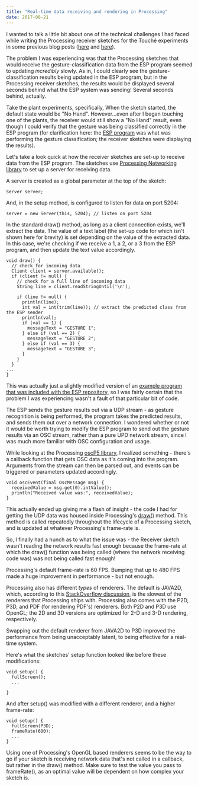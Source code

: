 ```yaml
---
title: "Real-time data receiving and rendering in Processing"
date: 2017-08-21
---
```


I wanted to talk a little bit about one of the technical challenges I had faced while writing the Processing receiver sketches for the Touché experiments in some previous blog posts ([here](https://www.nickarner.com/blog/2017/7/8/talking-to-plants-touché-experiments) and [here](https://www.nickarner.com/blog/2017/7/10/touch-and-water-as-an-interface)).

The problem I was experiencing was that the Processing sketches that would receive the gesture-classification data from the ESP program seemed to updating *incredibly* slowly. As in, I could clearly see the gesture-classification results being updated in the ESP program, but in the Processing receiver sketches, the results would be displayed several seconds behind what the ESP system was sending! Several seconds behind, actually.

Take the plant experiments, specifically, When the sketch started, the default state would be "No Hand". However...even after I began touching one of the plants, the receiver would still show a "No Hand" result, even though I could verify that the gesture was being classified correctly in the ESP program (for clarification here: the [ESP program](https://github.com/damellis/ESP) was what was performing the gesture classification; the receiver sketches were displaying the results).

Let's take a look quick at how the receiver sketches are set-up to receive data from the ESP program. The sketches use [Processing Networking library](https://processing.org/reference/libraries/net/index.html)  to set up a server for receiving data.

A server is created as a global parameter at the top of the sketch:


```
Server server;
```


And, in the setup method, is configured to listen for data on port 5204:


```
server = new Server(this, 5204); // listen on port 5204
```

In the standard draw() method, as long as a client connection exists, we'll extract the data. The value of a text label (the set-up code for which isn't shown here for brevity) is set depending on the value of the extracted data. In this case, we're checking if we receive a 1, a 2, or a 3 from the ESP program, and then update the text value accordingly.


```
void draw() {
  // check for incoming data
  Client client = server.available();
  if (client != null) {
    // check for a full line of incoming data
    String line = client.readStringUntil('\n');

    if (line != null) {
      println(line);
      int val = int(trim(line)); // extract the predicted class from the ESP sender
      println(val);
      if (val == 1) {
        messageText = "GESTURE 1";
      } else if (val == 2) {
        messageText = "GESTURE 2";
      } else if (val == 3) {
        messageText = "GESTURE 3";
      }
    }
  }
...
}
```


This was actually just a slightly modified version of an [example program that was included with the ESP repository,](https://github.com/damellis/ESP/blob/master/Processing/BallDrop/BallDrop.pde) so I was fairly certain that the problem I was experiencing wasn't a fault of that particular bit of code.

The ESP sends the gesture results out via a UDP stream - as gesture recognition is being performed, the program takes the predicted results, and sends them out over a network connection. I wondered whether or not it would be worth trying to modify the ESP program to send out the gesture results via an OSC stream, rather than a pure UPD network stream, since I was much more familiar with OSC configuration and usage.

While looking at the Processing [oscP5 library](http://www.sojamo.de/libraries/oscP5/), I realized something - there's a callback function that gets OSC data as it's coming into the program. Arguments from the stream can then be parsed out, and events can be triggered or parameters updated accordingly.

```
void oscEvent(final OscMessage msg) {
  receivedValue = msg.get(0).intValue();
  println("Received value was:", receivedValue);
}
```

This actually ended up giving me a flash of insight - the code I had for getting the UDP data was housed inside Processing's [draw()](https://processing.org/reference/draw_.html) method. This method is called repeatedly throughout the lifecycle of a Processing sketch, and is updated at whatever Processing's frame-rate is.

So, I finally had a hunch as to what the issue was - the Receiver sketch wasn't reading the network results fast enough because the frame-rate at which the draw() function was being called (where the network receiving code was) was not being called fast enough!

Processing's default frame-rate is 60 FPS. Bumping that up to 480 FPS made a huge improvement in performance - but not enough.

Processing also has different *types* of renderers. The default is JAVA2D, which, according to this [StackOverflow discussion](https://stackoverflow.com/questions/22808318/choosing-a-renderer-difference-between-default-and-j2d), is the slowest of the renderers that Processing ships with. Processing also comes with the P2D, P3D, and PDF (for rendering PDF's) renderers. Both P2D and P3D use OpenGL; the 2D and 3D versions are optimized for 2-D and 3-D rendering, respectively.

Swapping out the default renderer from JAVA2D to P3D improved the performance from being unacceptably latent, to being effective for a real-time system.

Here's what the sketches' setup function looked like before these modifications:

```
void setup() {
  fullScreen();
  ...

}
```

And after setup() was modified with a different renderer, and a higher frame-rate:

```
void setup() {
  fullScreen(P3D);
  frameRate(600);
  ...
}
```

Using one of Processing's OpenGL based renderers seems to be the way to go if your sketch is receiving network data that's not called in a callback, but rather in the draw() method. Make sure to test the value you pass to frameRate(), as an optimal value will be dependent on how complex your sketch is.
